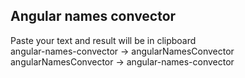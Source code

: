 ## Angular names convector
Paste your text and result will be in clipboard  
angular-names-convector -> angularNamesConvector  
angularNamesConvector -> angular-names-convector  
